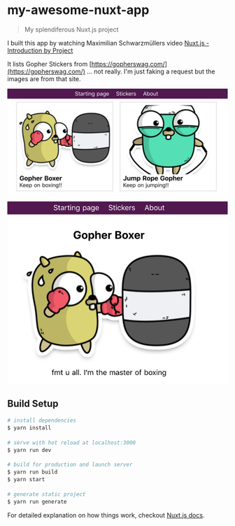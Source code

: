 # my-awesome-nuxt-app

> My splendiferous Nuxt.js project

I built this app by watching Maximilian Schwarzmüllers video [Nuxt.js - Introduction by Project](https://www.youtube.com/watch?v=nteDXuqBfn0)

It lists Gopher Stickers from [https://gopherswag.com/](https://gopherswag.com/) ... not really. I'm just faking a request but the images are from that site.

![Stickers list](./docs/stickers.png)
![Stickers list](./docs/boxer.png)



## Build Setup

``` bash
# install dependencies
$ yarn install

# serve with hot reload at localhost:3000
$ yarn run dev

# build for production and launch server
$ yarn run build
$ yarn start

# generate static project
$ yarn run generate
```

For detailed explanation on how things work, checkout [Nuxt.js docs](https://nuxtjs.org).
